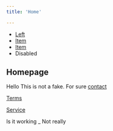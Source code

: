 ```yaml
---
title: 'Home'

---
```


<ul uk-tab class='uk-text-default'>
    <li class="uk-active"><a href="#">Left</a></li>
    <li><a href="#">Item</a></li>
    <li><a href="#">Item</a></li>
    <li class="uk-disabled"><a>Disabled</a></li>
</ul>

<article class='markdown-body'>

# Homepage

Hello This is not a fake. For sure [contact](/contact/)

[Terms](/terms/)

[Service](/service-manual/perodua/viva/)

Is it working _ Not really

<a href="" data-uk-totop></a>

</article>